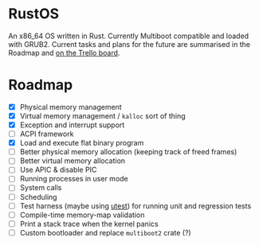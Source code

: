 # RustOS
An x86_64 OS written in Rust. Currently Multiboot compatible and loaded with GRUB2.
Current tasks and plans for the future are summarised in the Roadmap and [on the Trello board](https://trello.com/b/ouyF5ARK/os).

# Roadmap
- [x] Physical memory management
- [x] Virtual memory management / `kalloc` sort of thing
- [x] Exception and interrupt support
- [ ] ACPI framework
- [x] Load and execute flat binary program
- [ ] Better physical memory allocation (keeping track of freed frames)
- [ ] Better virtual memory allocation
- [ ] Use APIC & disable PIC
- [ ] Running processes in user mode
- [ ] System calls
- [ ] Scheduling
- [ ] Test harness (maybe using [utest](https://github.com/japaric/utest)) for running unit and regression tests
- [ ] Compile-time memory-map validation
- [ ] Print a stack trace when the kernel panics
- [ ] Custom bootloader and replace `multiboot2` crate (?)
